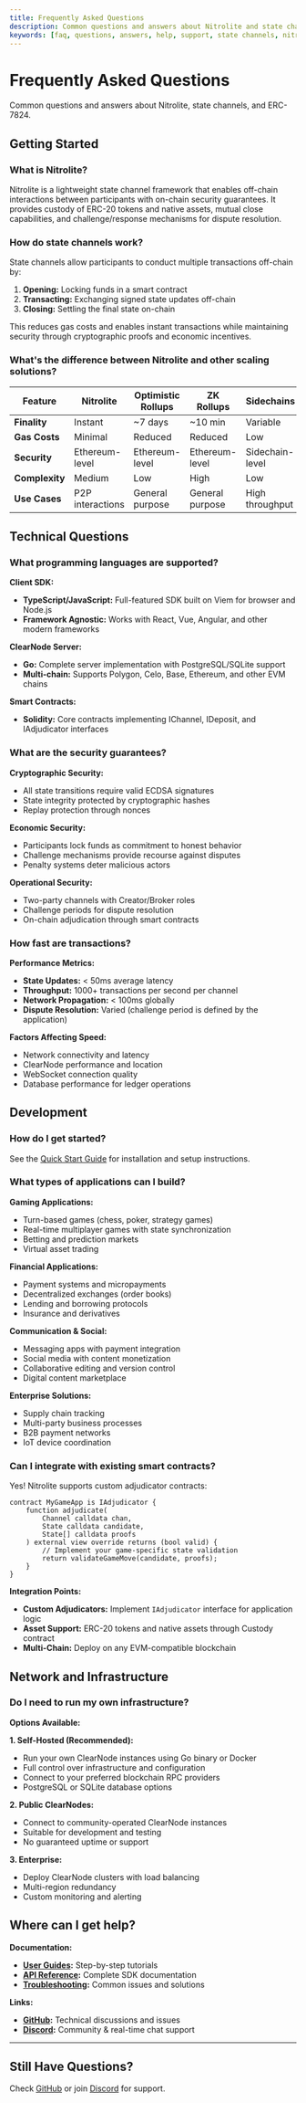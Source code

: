 ```yaml
---
title: Frequently Asked Questions
description: Common questions and answers about Nitrolite and state channels
keywords: [faq, questions, answers, help, support, state channels, nitrolite]
---
```


# Frequently Asked Questions

Common questions and answers about Nitrolite, state channels, and ERC-7824.

## Getting Started

### What is Nitrolite?

Nitrolite is a lightweight state channel framework that enables off-chain interactions between participants with on-chain security guarantees. It provides custody of ERC-20 tokens and native assets, mutual close capabilities, and challenge/response mechanisms for dispute resolution.

### How do state channels work?

State channels allow participants to conduct multiple transactions off-chain by:

1. **Opening:** Locking funds in a smart contract
2. **Transacting:** Exchanging signed state updates off-chain
3. **Closing:** Settling the final state on-chain

This reduces gas costs and enables instant transactions while maintaining security through cryptographic proofs and economic incentives.

### What's the difference between Nitrolite and other scaling solutions?

| Feature | Nitrolite | Optimistic Rollups | ZK Rollups | Sidechains |
|---------|-----------|-------------------|------------|------------|
| **Finality** | Instant | ~7 days | ~10 min | Variable |
| **Gas Costs** | Minimal | Reduced | Reduced | Low |
| **Security** | Ethereum-level | Ethereum-level | Ethereum-level | Sidechain-level |
| **Complexity** | Medium | Low | High | Low |
| **Use Cases** | P2P interactions | General purpose | General purpose | High throughput |

## Technical Questions

### What programming languages are supported?

**Client SDK:**
- **TypeScript/JavaScript:** Full-featured SDK built on Viem for browser and Node.js
- **Framework Agnostic:** Works with React, Vue, Angular, and other modern frameworks

**ClearNode Server:**
- **Go:** Complete server implementation with PostgreSQL/SQLite support
- **Multi-chain:** Supports Polygon, Celo, Base, Ethereum, and other EVM chains

**Smart Contracts:**
- **Solidity:** Core contracts implementing IChannel, IDeposit, and IAdjudicator interfaces

### What are the security guarantees?

**Cryptographic Security:**
- All state transitions require valid ECDSA signatures
- State integrity protected by cryptographic hashes
- Replay protection through nonces

**Economic Security:**
- Participants lock funds as commitment to honest behavior
- Challenge mechanisms provide recourse against disputes
- Penalty systems deter malicious actors

**Operational Security:**
- Two-party channels with Creator/Broker roles
- Challenge periods for dispute resolution
- On-chain adjudication through smart contracts

### How fast are transactions?

**Performance Metrics:**
- **State Updates:** < 50ms average latency
- **Throughput:** 1000+ transactions per second per channel
- **Network Propagation:** < 100ms globally
- **Dispute Resolution:** Varied (challenge period is defined by the application)

**Factors Affecting Speed:**
- Network connectivity and latency
- ClearNode performance and location
- WebSocket connection quality
- Database performance for ledger operations

## Development

### How do I get started?

See the [Quick Start Guide](./quick_start/) for installation and setup instructions.

### What types of applications can I build?

**Gaming Applications:**
- Turn-based games (chess, poker, strategy games)
- Real-time multiplayer games with state synchronization
- Betting and prediction markets
- Virtual asset trading

**Financial Applications:**
- Payment systems and micropayments
- Decentralized exchanges (order books)
- Lending and borrowing protocols
- Insurance and derivatives

**Communication & Social:**
- Messaging apps with payment integration
- Social media with content monetization
- Collaborative editing and version control
- Digital content marketplace

**Enterprise Solutions:**
- Supply chain tracking
- Multi-party business processes
- B2B payment networks
- IoT device coordination


### Can I integrate with existing smart contracts?

Yes! Nitrolite supports custom adjudicator contracts:

```solidity
contract MyGameApp is IAdjudicator {
    function adjudicate(
        Channel calldata chan,
        State calldata candidate,
        State[] calldata proofs
    ) external view override returns (bool valid) {
        // Implement your game-specific state validation
        return validateGameMove(candidate, proofs);
    }
}
```

**Integration Points:**
- **Custom Adjudicators:** Implement `IAdjudicator` interface for application logic
- **Asset Support:** ERC-20 tokens and native assets through Custody contract
- **Multi-Chain:** Deploy on any EVM-compatible blockchain

## Network and Infrastructure

### Do I need to run my own infrastructure?

**Options Available:**

**1. Self-Hosted (Recommended):**
- Run your own ClearNode instances using Go binary or Docker
- Full control over infrastructure and configuration
- Connect to your preferred blockchain RPC providers
- PostgreSQL or SQLite database options

**2. Public ClearNodes:**
- Connect to community-operated ClearNode instances
- Suitable for development and testing
- No guaranteed uptime or support

**3. Enterprise:**
- Deploy ClearNode clusters with load balancing
- Multi-region redundancy
- Custom monitoring and alerting

## Where can I get help?

**Documentation:**
- **[User Guides](./quick_start/):** Step-by-step tutorials
- **[API Reference](./nitrolite_client/):** Complete SDK documentation
- **[Troubleshooting](./troubleshooting):** Common issues and solutions

**Links:**
- **[GitHub](https://github.com/erc7824/nitro):** Technical discussions and issues
- **[Discord](https://discord.gg/yellownetwork):** Community & real-time chat support

---

## Still Have Questions?

Check [GitHub](https://github.com/erc7824/nitro) or join [Discord](https://discord.gg/yellownetwork) for support.
